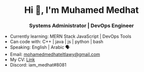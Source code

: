 <h1 align="center">Hi 👋, I'm Muhamed Medhat</h1>
<h3 align="center">Systems Administrator | DevOps Engineer</h3>

* Currently learning: MERN Stack JavaScript | DevOps Tools
* Can code with: C++ | java | js | python | bash 
* Speaking: English | Arabic 🗣️
* Email: mohamedmedhateltlawy@gmail.com
* My CV: [Link](https://drive.google.com/file/d/1WiHS-RJDSrvsY_GZJlQH-Imco33E1Oh2/view?usp=sharing)
* Discord: iam_medhat#8081